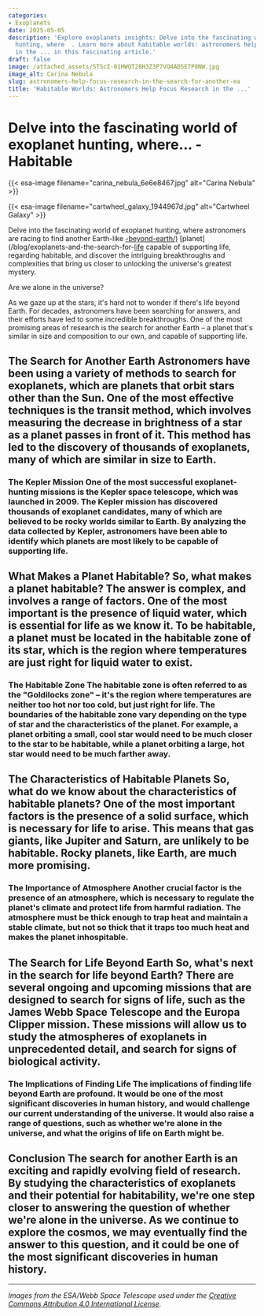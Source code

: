 ```yaml
---
categories:
- Exoplanets
date: 2025-05-05
description: 'Explore exoplanets insights: Delve into the fascinating world of exoplanet
  hunting, where  . Learn more about habitable worlds: astronomers help focus research
  in the ... in this fascinating article.'
draft: false
image: /attached_assets/STScI-01HWQT28H3Z3P7VQ4AD5E7P8NW.jpg
image_alt: Carina Nebula
slug: astronomers-help-focus-research-in-the-search-for-another-ea
title: 'Habitable Worlds: Astronomers Help Focus Research in the ...'
---
```


# Delve into the fascinating world of exoplanet hunting, where... - Habitable
{{< esa-image filename="carina_nebula_6e6e8467.jpg" alt="Carina Nebula" >}}




{{< esa-image filename="cartwheel_galaxy_1944967d.jpg" alt="Cartwheel Galaxy" >}}

Delve into the fascinating world of exoplanet hunting, where astronomers are racing to find another Earth-like [-beyond-earth/)](/blog/habitable-zones-and-the-search-for-life-beyond-our-planet/solar-system/) [planet](/blog/exoplanets-and-the-search-for-[life](/blog/habitable-zones-and-the-search-for-life-beyond-earth) capable of supporting life, regarding habitable, and discover the intriguing breakthroughs and complexities that bring us closer to unlocking the universe's greatest mystery.

Are we alone in the universe?

 As we gaze up at the stars, it's hard not to wonder if there's life beyond Earth. For decades, astronomers have been searching for answers, and their efforts have led to some incredible breakthroughs. One of the most promising areas of research is the search for another Earth – a planet that's similar in size and composition to our own, and capable of supporting life.

 ## The Search for Another Earth Astronomers have been using a variety of methods to search for exoplanets, which are planets that orbit stars other than the Sun. One of the most effective techniques is the transit method, which involves measuring the decrease in brightness of a star as a planet passes in front of it. This method has led to the discovery of thousands of exoplanets, many of which are similar in size to Earth.

 ### The Kepler Mission One of the most successful exoplanet-hunting missions is the Kepler space telescope, which was launched in 2009. The Kepler mission has discovered thousands of exoplanet candidates, many of which are believed to be rocky worlds similar to Earth. By analyzing the data collected by Kepler, astronomers have been able to identify which planets are most likely to be capable of supporting life.

 ## What Makes a Planet Habitable? So, what makes a planet habitable? The answer is complex, and involves a range of factors. One of the most important is the presence of liquid water, which is essential for life as we know it. To be habitable, a planet must be located in the habitable zone of its star, which is the region where temperatures are just right for liquid water to exist.

 ### The Habitable Zone The habitable zone is often referred to as the "Goldilocks zone" – it's the region where temperatures are neither too hot nor too cold, but just right for life. The boundaries of the habitable zone vary depending on the type of star and the characteristics of the planet. For example, a planet orbiting a small, cool star would need to be much closer to the star to be habitable, while a planet orbiting a large, hot star would need to be much farther away.

 ## The Characteristics of Habitable Planets So, what do we know about the characteristics of habitable planets? One of the most important factors is the presence of a solid surface, which is necessary for life to arise. This means that gas giants, like Jupiter and Saturn, are unlikely to be habitable. Rocky planets, like Earth, are much more promising.

 ### The Importance of Atmosphere Another crucial factor is the presence of an atmosphere, which is necessary to regulate the planet's climate and protect life from harmful radiation. The atmosphere must be thick enough to trap heat and maintain a stable climate, but not so thick that it traps too much heat and makes the planet inhospitable.

 ## The Search for Life Beyond Earth So, what's next in the search for life beyond Earth? There are several ongoing and upcoming missions that are designed to search for signs of life, such as the James Webb Space Telescope and the Europa Clipper mission. These missions will allow us to study the atmospheres of exoplanets in unprecedented detail, and search for signs of biological activity.

 ### The Implications of Finding Life The implications of finding life beyond Earth are profound. It would be one of the most significant discoveries in human history, and would challenge our current understanding of the universe. It would also raise a range of questions, such as whether we're alone in the universe, and what the origins of life on Earth might be.

 ## Conclusion The search for another Earth is an exciting and rapidly evolving field of research. By studying the characteristics of exoplanets and their potential for habitability, we're one step closer to answering the question of whether we're alone in the universe. As we continue to explore the cosmos, we may eventually find the answer to this question, and it could be one of the most significant discoveries in human history.

---

*Images from the ESA/Webb Space Telescope used under the [Creative Commons Attribution 4.0 International License](https://creativecommons.org/licenses/by/4.0).*